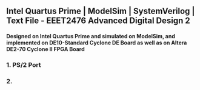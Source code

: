 ## Intel Quartus Prime | ModelSim | SystemVerilog | Text File - EEET2476 Advanced Digital Design 2

#### Designed on **Intel Quartus Prime** and simulated on **ModelSim**, and implemented on **DE10-Standard Cyclone DE Board** as well as on **Altera DE2-70 Cyclone II FPGA Board**

### 1. PS/2 Port

### 2. 
